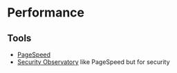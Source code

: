 # Performance

## Tools

* [PageSpeed](https://developers.google.com/speed/pagespeed/insights/)
* [Security Observatory](https://observatory.mozilla.org) like PageSpeed but for security



